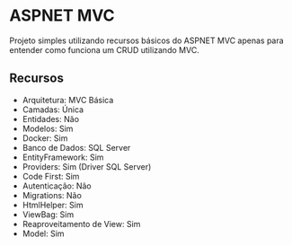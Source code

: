 # ASPNET MVC

Projeto simples utilizando recursos básicos do ASPNET MVC apenas para entender como funciona um CRUD utilizando MVC.

## Recursos

- Arquitetura: MVC Básica
- Camadas: Única
- Entidades: Não
- Modelos: Sim
- Docker: Sim
- Banco de Dados: SQL Server
- EntityFramework: Sim
- Providers: Sim (Driver SQL Server)
- Code First: Sim
- Autenticação: Não
- Migrations: Não
- HtmlHelper: Sim
- ViewBag: Sim
- Reaproveitamento de View: Sim
- Model: Sim
